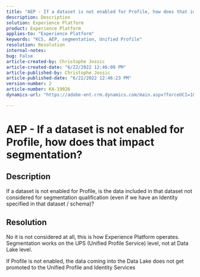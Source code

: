 ```yaml
---
title: "AEP - If a dataset is not enabled for Profile, how does that impact segmentation?"
description: Description
solution: Experience Platform
product: Experience Platform
applies-to: "Experience Platform"
keywords: "KCS, AEP, segmentation, Unified Profile"
resolution: Resolution
internal-notes: 
bug: False
article-created-by: Christophe Jossic
article-created-date: "6/22/2022 12:46:00 PM"
article-published-by: Christophe Jossic
article-published-date: "6/22/2022 12:46:23 PM"
version-number: 2
article-number: KA-19926
dynamics-url: "https://adobe-ent.crm.dynamics.com/main.aspx?forceUCI=1&pagetype=entityrecord&etn=knowledgearticle&id=203a4843-29f2-ec11-bb3d-6045bd0158c7"

---
```

# AEP - If a dataset is not enabled for Profile, how does that impact segmentation?

## Description

If a dataset is not enabled for Profile, is the data included in that dataset not considered for segmentation qualification (even if we have an Identity specified in that dataset / schema)?

## Resolution


No it is not considered at all, this is how Experience Platform operates. Segmentation works on the UPS (Unified Profile Service) level, not at Data Lake level.

If Profile is not enabled, the data coming into the Data Lake does not get promoted to the Unified Profile and Identity Services
